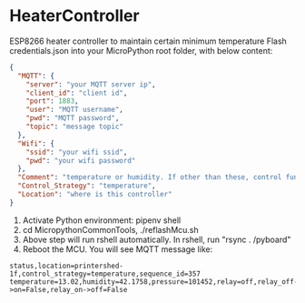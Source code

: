 # HeaterController
ESP8266 heater controller to maintain certain minimum temperature
Flash credentials.json into your MicroPython root folder, with below content: 
```json
{
  "MQTT": {
    "server": "your MQTT server ip",
    "client_id": "client id",
    "port": 1883,
    "user": "MQTT username",
    "pwd": "MQTT password",
    "topic": "message topic"
  },
  "Wifi": {
    "ssid": "your wifi ssid",
    "pwd": "your wifi password"
  },
  "Comment": "temperature or humidity. If other than these, control function is disabled.",
  "Control_Strategy": "temperature",
  "Location": "where is this controller"
}
```
1. Activate Python environment: pipenv shell
1. cd MicropythonCommonTools, ./reflashMcu.sh
1. Above step will run rshell automatically. In rshell, run "rsync . /pyboard"
1. Reboot the MCU.
You will see MQTT message like:
```csv
status,location=printershed-1f,control_strategy=temperature,sequence_id=357 temperature=13.02,humidity=42.1758,pressure=101452,relay=off,relay_off->on=False,relay_on->off=False
```
